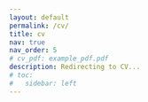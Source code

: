```yaml
---
layout: default
permalink: /cv/
title: cv
nav: true
nav_order: 5
# cv_pdf: example_pdf.pdf
description: Redirecting to CV...
# toc:
#   sidebar: left
---
```



<script>
   // window.location = "https://resume.io/r/DvLKcdAKH"
   window.location = 'https://jangsus1.github.io/CV.pdf'
</script>

